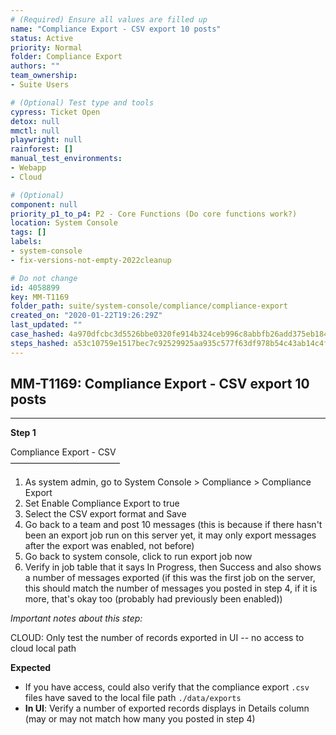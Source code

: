 ```yaml
---
# (Required) Ensure all values are filled up
name: "Compliance Export - CSV export 10 posts"
status: Active
priority: Normal
folder: Compliance Export
authors: ""
team_ownership: 
- Suite Users

# (Optional) Test type and tools
cypress: Ticket Open
detox: null
mmctl: null
playwright: null
rainforest: []
manual_test_environments: 
- Webapp
- Cloud

# (Optional)
component: null
priority_p1_to_p4: P2 - Core Functions (Do core functions work?)
location: System Console
tags: []
labels: 
- system-console
- fix-versions-not-empty-2022cleanup

# Do not change
id: 4058899
key: MM-T1169
folder_path: suite/system-console/compliance/compliance-export
created_on: "2020-01-22T19:26:29Z"
last_updated: ""
case_hashed: 4a970dfcbc3d5526bbe0320fe914b324ceb996c8abbfb26add375eb184fae2ed3ad4955d81809bd20d7c80d14fc7e424
steps_hashed: a53c10759e1517bec7c92529925aa935c577f63df978b54c43ab14c4fffd63cbbabcf91b0d1017a3c5c77f018779844a
---
```


## MM-T1169: Compliance Export - CSV export 10 posts

---

**Step 1**

Compliance Export - CSV\
–––––––––––––––––––––––––

1. As system admin, go to System Console > Compliance > Compliance Export
2. Set Enable Compliance Export to true
3. Select the CSV export format and Save
4. Go back to a team and post 10 messages (this is because if there hasn't been an export job run on this server yet, it may only export messages after the export was enabled, not before)
5. Go back to system console, click to run export job now
6. Verify in job table that it says In Progress, then Success and also shows a number of messages exported (if this was the first job on the server, this should match the number of messages you posted in step 4, if it is more, that's okay too (probably had previously been enabled))

_Important notes about this step:_

CLOUD: Only test the number of records exported in UI -- no access to cloud local path

**Expected**

- If you have access, could also verify that the compliance export `.csv` files have saved to the local file path `./data/exports`
- **In UI**: Verify a number of exported records displays in Details column (may or may not match how many you posted in step 4)

